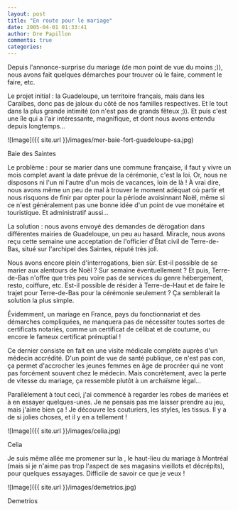 ```yaml
---
layout: post
title: "En route pour le mariage"
date: 2005-04-01 01:33:41
author: Dre Papillon
comments: true
categories: 
---
```



Depuis l'annonce-surprise du mariage (de mon point de vue du moins ;)), nous avons fait quelques démarches pour trouver où le faire, comment le faire, etc.

Le projet initial : la Guadeloupe, un territoire français, mais dans les Caraïbes, donc pas de jaloux du côté de nos familles respectives.  Et le tout dans la plus grande intimité (on n'est pas de grands fêteux ;)).  Et puis c'est une île qui a l'air intéressante, magnifique, et dont nous avons entendu  depuis longtemps...

![Image]({{ site.url }}/images/mer-baie-fort-guadeloupe-sa.jpg)
<div class="photoattrib">Baie des Saintes</div>



Le problème : pour se marier dans une commune française, il faut y vivre un mois complet avant la date prévue de la cérémonie, c'est la loi.  Or, nous ne disposons ni l'un ni l'autre d'un mois de vacances, loin de là !  À vrai dire, nous avons même un peu de mal à trouver le moment adéquat où partir et nous risquons de finir par opter pour la période avoisinnant Noël, même si ce n'est généralement pas une bonne idée d'un point de vue monétaire et touristique.  Et administratif aussi...

La solution : nous avons envoyé des demandes de dérogation dans différentes mairies de Guadeloupe, un peu au hasard.  Miracle, nous avons reçu cette semaine une acceptation de l'officier d'État civil de Terre-de-Bas, situé sur l'archipel des Saintes, réputé très joli.

Nous avons encore plein d'interrogations, bien sûr.  Est-il possible de se marier aux alentours de Noël ?  Sur semaine éventuellement ?  Et puis, Terre-de-Bas n'offre que très peu voire pas de services du genre hébergement, resto, coiffure, etc.  Est-il possible de résider à Terre-de-Haut et de faire le trajet pour Terre-de-Bas pour la cérémonie seulement ?  Ça semblerait la solution la plus simple.

Évidemment, un mariage en France, pays du fonctionnariat et des démarches compliquées, ne manquera pas de nécessiter toutes sortes de certificats notariés, comme un certificat de célibat et de coutume, ou encore le fameux certificat prénuptial !

Ce dernier consiste en fait en une visite médicale complète auprès d'un médecin accrédité.  D'un point de vue de santé publique, ce n'est pas con, ça permet d'accrocher les jeunes femmes en âge de procréer qui ne vont pas forcément souvent chez le médecin.  Mais concrètement, avec la perte de vitesse du mariage, ça ressemble plutôt à un archaïsme légal...

Parallèlement à tout ceci, j'ai commencé à regarder les robes de mariées et à en essayer quelques-unes.  Je ne pensais pas me laisser prendre au jeu, mais j'aime bien ça !  Je découvre les couturiers, les styles, les tissus.  Il y a de si jolies choses, et il y en a tellement !

![Image]({{ site.url }}/images/celia.jpg)
<div class="photoattrib">Celia</div>



Je suis même allée me promener sur la , le haut-lieu du mariage à Montréal (mais si je n'aime pas trop l'aspect de ses magasins vieillots et décrépits), pour quelques essayages.  Difficile de savoir ce que je veux !

![Image]({{ site.url }}/images/demetrios.jpg)
<div class="photoattrib">Demetrios</div>

